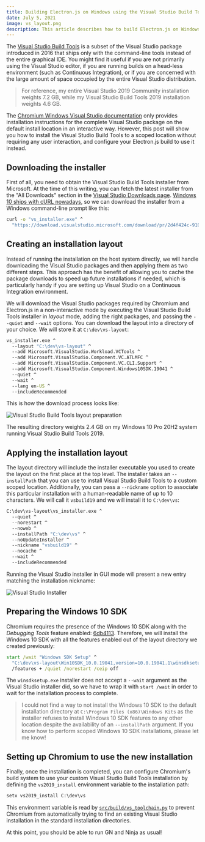 ```yaml
---
title: Building Electron.js on Windows using the Visual Studio Build Tools
date: July 5, 2021
image: vs_layout.png
description: This article describes how to build Electron.js on Windows using only the Visual Studio Build Tools offering
---
```


The [Visual Studio Build
Tools](https://devblogs.microsoft.com/cppblog/introducing-the-visual-studio-build-tools/)
is a subset of the Visual Studio package introduced in 2016 that ships only
with the command-line tools instead of the entire graphical IDE. You might find
it useful if you are not primarily using the Visual Studio editor, if you are
running builds on a head-less environment (such as Continuous Integration), or
if you are concerned with the large amount of space occupied by the entire
Visual Studio distribution.

> For reference, my entire Visual Studio 2019 Community installation weights
> 7.2 GB, while my Visual Studio Build Tools 2019 installation weights 4.6 GB.

The [Chromium Windows Visual Studio
documentation](https://chromium.googlesource.com/chromium/src/+/refs/heads/main/docs/windows_build_instructions.md#Visual-Studio)
only provides installation instructions for the complete Visual Studio package
on the default install location in an interactive way. However, this post will
show you how to install the Visual Studio Build Tools to a scoped location
without requiring any user interaction, and configure your Electron.js build to
use it instead.

## Downloading the installer

First of all, you need to obtain the Visual Studio Build Tools installer from
Microsoft. At the time of this writing, you can fetch the latest installer from
the "All Downloads" section in the [Visual Studio Downloads
page](https://visualstudio.microsoft.com/downloads/). [Windows 10 ships with
cURL
nowadays](https://techcommunity.microsoft.com/t5/containers/tar-and-curl-come-to-windows/ba-p/382409),
so we can download the installer from a Windows command-line prompt like this:

```cmd
curl -o "vs_installer.exe" ^
  "https://download.visualstudio.microsoft.com/download/pr/2d4f424c-910d-4198-80de-aa829c85ae6a/8a2d8fc2b4e671de2dd45554558c0ad6949bd2fdbfefc284e6e147cf90f4b42d/vs_BuildTools.exe"
```

## Creating an installation layout

Instead of running the installation on the host system directly, we will handle
downloading the Visual Studio packages and then applying them as two different
steps. This approach has the benefit of allowing you to cache the package
downloads to speed up future installations if needed, which is particularly
handy if you are setting up Visual Studio on a Continuous Integration
environment.

We will download the Visual Studio packages required by Chromium and
Electron.js in a non-interactive mode by executing the Visual Studio Build
Tools installer in *layout* mode, adding the right packages, and passing the
`--quiet` and `--wait` options. You can download the layout into a directory of
your choice. We will store it at `C:\dev\vs-layout`:

```cmd
vs_installer.exe ^
  --layout "C:\dev\vs-layout" ^
  --add Microsoft.VisualStudio.Workload.VCTools ^
  --add Microsoft.VisualStudio.Component.VC.ATLMFC ^
  --add Microsoft.VisualStudio.Component.VC.CLI.Support ^
  --add Microsoft.VisualStudio.Component.Windows10SDK.19041 ^
  --quiet ^
  --wait ^
  --lang en-US ^
  --includeRecommended
```

This is how the download process looks like:

![Visual Studio Build Tools layout preparation](../../../images/vs_layout.png)

The resulting directory weights 2.4 GB on my Windows 10 Pro 20H2 system running
Visual Studio Build Tools 2019.

## Applying the installation layout

The layout directory will include the installer executable you used to create
the layout on the first place at the top level. The installer takes an
`--installPath` that you can use to install Visual Studio Build Tools to a
custom scoped location. Additionally, you can pass a `--nickname` option to
associate this particular installation with a human-readable name of up to 10
characters. We will call it `vsbuild19` and we will install it to `C:\dev\vs`:

```cmd
C:\dev\vs-layout\vs_installer.exe ^
  --quiet ^
  --norestart ^
  --noweb ^
  --installPath "C:\dev\vs" ^
  --noUpdateInstaller ^
  --nickname "vsbuild19" ^
  --nocache ^
  --wait ^
  --includeRecommended
```

Running the Visual Studio installer in GUI mode will present a new entry
matching the installation nickname:

![Visual Studio Installer](../../../images/vs_installer_nickname.png)

## Preparing the Windows 10 SDK

Chromium requires the presence of the Windows 10 SDK along with the *Debugging
Tools* feature enabled:
[6db4113](https://chromium.googlesource.com/chromium/src/+/6db4113f95a5fd90ec2e0df495ba1982c651ccee).
Therefore, we will install the Windows 10 SDK with all the features enabled out
of the layout directory we created previously:

```cmd
start /wait "Windows SDK Setup" ^
  "C:\dev\vs-layout\Win10SDK_10.0.19041,version=10.0.19041.1\winsdksetup.exe" ^
  /features + /quiet /norestart /ceip off
```

The `winsdksetup.exe` installer does not accept a `--wait` argument as the
Visual Studio installer did, so we have to wrap it with `start /wait` in order
to wait for the installation process to complete.

> I could not find a way to not install the Windows 10 SDK to the default
> installation directory at `C:\Program Files (x86)\Windows Kits` as the
> installer refuses to install Windows 10 SDK features to any other location
> despite the availability of an `--installPath` argument. If you know how to
> perform scoped Windows 10 SDK installations, please let me know!

## Setting up Chromium to use the new installation

Finally, once the installation is completed, you can configure Chromium's build
system to use your custom Visual Studio Build Tools installation by defining
the `vs2019_install` environment variable to the installation path:

```cmd
setx vs2019_install C:\dev\vs
```

This environment variable is read by
[`src/build/vs_toolchain.py`](https://source.chromium.org/chromium/chromium/src/+/main:build/vs_toolchain.py)
to prevent Chromium from automatically trying to find an existing Visual Studio
installation in the standard installation directories.

At this point, you should be able to run GN and Ninja as usual!
